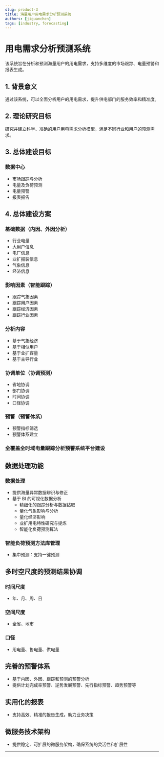 ```yaml
---
slug: product-3
title: 海量用户用电需求分析预测系统
authors: [jiguanchen]
tags: [industry, forecasting]
---
```


# 用电需求分析预测系统

该系统旨在分析和预测海量用户的用电需求，支持多维度的市场跟踪、电量预警和报表生成。

## 1. 背景意义
通过该系统，可以全面分析用户的用电需求，提升供电部门的服务效率和精准度。

## 2. 理论研究目标
研究并建立科学、准确的用户用电需求分析模型，满足不同行业和用户的预测需求。

## 3. 总体建设目标

### 数据中心
- 市场跟踪与分析
- 电量及负荷预测
- 电量预警
- 报表报告

## 4. 总体建设方案

### 基础数据（内因、外因分析）
- 行业电量
- 大用户信息
- 电厂信息
- 业扩报装信息
- 气象信息
- 经济信息

### 影响因素（智能跟踪）
- 跟踪气象因素
- 跟踪用户因素
- 跟踪经济因素
- 跟踪行业因素

### 分析内容
- 基于气象经济
- 基于相似用户
- 基于业扩容量
- 基于主导行业

### 协调单位（协调预测）
- 省地协调
- 部门协调
- 时间协调
- 口径协调

### 预警（预警体系）
- 预警指标筛选
- 预警体系建立

### 全覆盖全时域电量跟踪分析预警系统平台建设

## 数据处理功能

### 数据处理
- 提供海量异常数据辨识与修正
- 基于 BI 的可视化数据分析
  - 精细化的跟踪分析与数据钻取
  - 量化气象影响与分析
  - 量化经济影响
  - 业扩用电特性研究与提炼
  - 智能化负荷预测算法

### 智能负荷预测方法库管理
- 集中预测：支持一键预测

## 多时空尺度的预测结果协调

### 时间尺度
- 年、月、周、日

### 空间尺度
- 全省、地市

### 口径
- 用电量、售电量、供电量

## 完善的预警体系
- 基于内因、外因、跟踪和预测的预警分析
- 提供计划完成率预警、逆势发展预警、先行指标预警、趋势预警等

## 实用化的报表
- 支持高效、精准的报告生成，助力业务决策

## 微服务技术架构
- 提供稳定、可扩展的微服务架构，确保系统的灵活性和扩展性

---